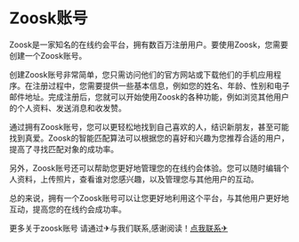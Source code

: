 # Zoosk账号

Zoosk是一家知名的在线约会平台，拥有数百万注册用户。要使用Zoosk，您需要创建一个Zoosk账号。

创建Zoosk账号非常简单，您只需访问他们的官方网站或下载他们的手机应用程序。在注册过程中，您需要提供一些基本信息，例如您的姓名、年龄、性别和电子邮件地址。完成注册后，您就可以开始使用Zoosk的各种功能，例如浏览其他用户的个人资料、发送消息和收发赞。

通过拥有Zoosk账号，您可以更轻松地找到自己喜欢的人，结识新朋友，甚至可能找到真爱。Zoosk的智能匹配算法可以根据您的喜好和兴趣为您推荐合适的用户，提高了寻找匹配对象的成功率。

另外，Zoosk账号还可以帮助您更好地管理您的在线约会体验。您可以随时编辑个人资料，上传照片，查看谁对您感兴趣，以及管理您与其他用户的互动。

总的来说，拥有一个Zoosk账号可以让您更好地利用这个平台，与其他用户更好地互动，提高您的在线约会成功率。

更多关于zoosk账号 请通过✈与我们联系,感谢阅读！[点我联系✈](https://mail.G208.com)